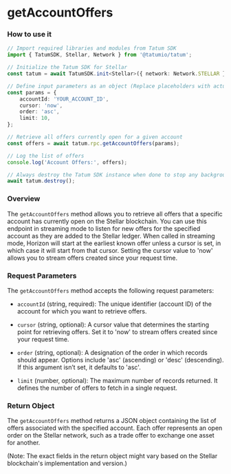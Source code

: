 # getAccountOffers

### How to use it

```typescript
// Import required libraries and modules from Tatum SDK
import { TatumSDK, Stellar, Network } from '@tatumio/tatum';

// Initialize the Tatum SDK for Stellar
const tatum = await TatumSDK.init<Stellar>({ network: Network.STELLAR });

// Define input parameters as an object (Replace placeholders with actual values)
const params = {
    accountId: 'YOUR_ACCOUNT_ID', 
    cursor: 'now', 
    order: 'asc', 
    limit: 10, 
};

// Retrieve all offers currently open for a given account
const offers = await tatum.rpc.getAccountOffers(params);

// Log the list of offers
console.log('Account Offers:', offers);

// Always destroy the Tatum SDK instance when done to stop any background processes
await tatum.destroy();
```

### Overview

The `getAccountOffers` method allows you to retrieve all offers that a specific account has currently open on the Stellar blockchain. You can use this endpoint in streaming mode to listen for new offers for the specified account as they are added to the Stellar ledger. When called in streaming mode, Horizon will start at the earliest known offer unless a cursor is set, in which case it will start from that cursor. Setting the cursor value to 'now' allows you to stream offers created since your request time.

### Request Parameters

The `getAccountOffers` method accepts the following request parameters:

- `accountId` (string, required): 
  The unique identifier (account ID) of the account for which you want to retrieve offers.

- `cursor` (string, optional): 
  A cursor value that determines the starting point for retrieving offers. Set it to 'now' to stream offers created since your request time.

- `order` (string, optional): 
  A designation of the order in which records should appear. Options include 'asc' (ascending) or 'desc' (descending). If this argument isn’t set, it defaults to 'asc'.

- `limit` (number, optional): 
  The maximum number of records returned. It defines the number of offers to fetch in a single request.

### Return Object

The `getAccountOffers` method returns a JSON object containing the list of offers associated with the specified account. Each offer represents an open order on the Stellar network, such as a trade offer to exchange one asset for another.

(Note: The exact fields in the return object might vary based on the Stellar blockchain's implementation and version.)
